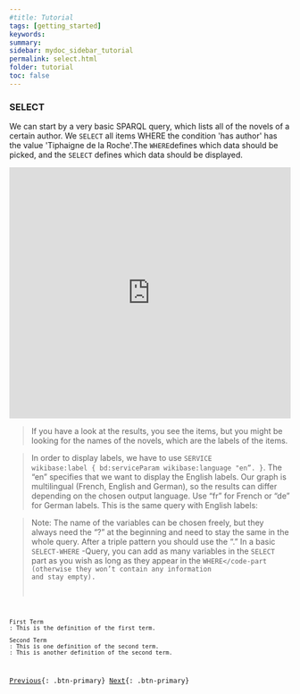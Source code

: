```yaml
---
#title: Tutorial
tags: [getting_started]
keywords:
summary:
sidebar: mydoc_sidebar_tutorial
permalink: select.html
folder: tutorial
toc: false
---
```


### **SELECT**

We can start by a very basic SPARQL query, which lists all of the novels of a certain author. We `SELECT` all items WHERE the condition 'has author' has the value 'Tiphaigne de la Roche'.The `WHERE`defines which data should be picked, and the `SELECT` defines which data should be displayed.

<iframe class="" src="https://query.wikidata.org/#%23Locations%20of%20aviation%20accidents%0A%0ASELECT%20%3Fitem%20%3FitemLabel%20%3Fcoords%0AWHERE%0A%7B%0A%20%20%20%3Fitem%20wdt%3AP31%20wd%3AQ744913.%20%20%20%20%20%20%23%20item%20is%20an%20instance%20of%20an%20aviation%20accident%0A%20%20%20%3Fitem%20wdt%3AP625%20%3Fcoords.%20%20%20%20%20%20%20%20%23%20item%27s%20coordinates%20are%20collected%20by%20the%20%3Fcoords%20variable%0A%20%20SERVICE%20wikibase%3Alabel%20%7B%20bd%3AserviceParam%20wikibase%3Alanguage%20%22%5BAUTO_LANGUAGE%5D%2Cen%22.%20%7D%0A%7D" style="width:100%;max-width:100%;height:450px" frameborder="0"></iframe>


>If you have a look at the results, you see the items, but you might be looking for the names of the novels, which are the labels of the items.

>In order to display labels, we have to use <code>SERVICE wikibase:label { bd:serviceParam wikibase:language "en”. }</code>. The “en” specifies that we want to display the English labels. Our graph is multilingual (French, English and German), so the results can differ depending on the chosen output language. Use “fr” for French or “de” for German labels. This is the same query with English labels:

>Note:
The name of the variables can be chosen freely, but they always need the “?” at the beginning and need to stay the same in the whole query.
After a triple pattern you should use the “.”
In a basic <code>SELECT-WHERE</code> -Query, you can add as many variables in the <code>SELECT</code>  part as you wish as long as they appear in the <code>WHERE</code-part (otherwise they won’t contain any information and stay empty).

```
First Term
: This is the definition of the first term.

Second Term
: This is one definition of the second term.
: This is another definition of the second term.
```

[Previous](./tutorial_index.html){: .btn-primary} [Next](./limit.html){: .btn-primary}

<!-- {% include links.html %} -->
